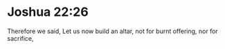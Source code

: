 # Joshua 22:26

Therefore we said, Let us now build an altar, not for burnt offering, nor for sacrifice,
